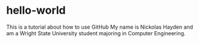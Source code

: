 # hello-world
This is a tutorial about how to use GitHub
My name is Nickolas Hayden and am a Wright State University student majoring in Computer Engineering.
